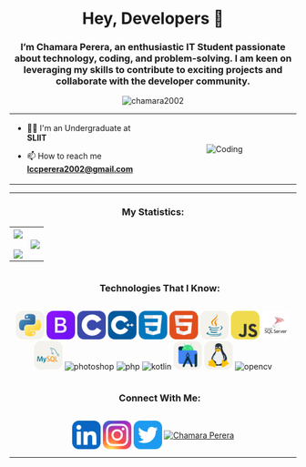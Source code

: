 <h1 align="center"> Hey, Developers 👋</h1>
<h3 align="center">I’m Chamara Perera, an enthusiastic IT Student passionate about technology, coding, and problem-solving. I am keen on leveraging my skills to contribute to exciting projects and collaborate with the developer community.</h3>

<p align="center"> <img src="https://komarev.com/ghpvc/?username=chamara2002&label=Profile%20views&color=0e75b6&style=flat" alt="chamara2002" /> </p>

<table align="center">
<tr border="none">
<td width="50%" align="left">

- 👨‍🎓 I'm an Undergraduate at **SLIIT**

- 📫 How to reach me **lccperera2002@gmail.com**

  
</td>
<td width="50%" align="center">
  <img align="center" alt="Coding" width="450" src="https://github.com/Anmol-Baranwal/Cool-GIFs-For-GitHub/assets/74038190/0c7eb6ed-663b-4ce4-bfbd-18239a38ba1b">
</td>
</tr>
</table>

---

<h3 align="center">My Statistics:</h3>
<!--- stats & Trophy (start) -->
<p align="center">
  <!--- stats (start) -->
<table align="center">
<tr border="none">
<td width="50%" align="center">
  
  <img  align="center"  src="https://github-readme-stats.vercel.app/api?username=chamara2002&theme=dark&show_icons=true&count_private=true" />
  <br></br>
  <img  align="center" src="https://github-readme-activity-graph.vercel.app/graph?username=chamara2002&theme=github-dark" /> 
</td>

<td width="50%" align="center">

  <img  align="center"  src="https://github-readme-stats.anuraghazra1.vercel.app/api/top-langs/?username=chamara2002&theme=dark&hide_border=false&no-bg=true&no-frame=true&langs_count=1500"/>
  
  </td>
</tr>
</table>

<!--- stats (end) -->

<!--h1 without bottom border-->
<div id="user-content-toc">
  <ul align="center">
    <summary><h3 style="display: inline-block">Technologies That I Know:</h3></summary>
  </ul>
</div>
<p align="center">
  <img src="https://raw.githubusercontent.com/tandpfun/skill-icons/main/icons/Python-Light.svg" alt="python" width="50" height="50" style="pointer-events: none;" draggable="false" />
  <img src="https://raw.githubusercontent.com/tandpfun/skill-icons/main/icons/Bootstrap.svg" alt="bootstrap" width="50" height="50" style="pointer-events: none;" draggable="false" />
  <img src="https://raw.githubusercontent.com/tandpfun/skill-icons/main/icons/C.svg" alt="c" width="50" height="50" style="pointer-events: none;" draggable="false" />
  <img src="https://raw.githubusercontent.com/tandpfun/skill-icons/main/icons/CPP.svg" alt="cplusplus" width="50" height="50" style="pointer-events: none;" draggable="false" />
  <img src="https://raw.githubusercontent.com/tandpfun/skill-icons/main/icons/CSS.svg" alt="css3" width="50" height="50" style="pointer-events: none;" draggable="false" />
  <img src="https://raw.githubusercontent.com/tandpfun/skill-icons/main/icons/HTML.svg" alt="html5" width="50" height="50" style="pointer-events: none;" draggable="false" />
  <img src="https://raw.githubusercontent.com/tandpfun/skill-icons/main/icons/Java-Light.svg" alt="java" width="50" height="50" style="pointer-events: none;" draggable="false" />
  <img src="https://raw.githubusercontent.com/tandpfun/skill-icons/main/icons/JavaScript.svg" alt="javascript" width="50" height="50" style="pointer-events: none;" draggable="false" />
  <img src="https://raw.githubusercontent.com/Scar1109/skill-icons/Scar1109/icons/microsoftSQL.svg" alt="mssql" width="50" height="50" style="pointer-events: none;" draggable="false" />
  <img src="https://raw.githubusercontent.com/tandpfun/skill-icons/main/icons/MySQL-Light.svg" alt="mysql" width="50" height="50" style="pointer-events: none;" draggable="false" />
  <img src="https://raw.githubusercontent.com/Scar1109/skill-icons/Scar1109/icons/Photoshop.svg" alt="photoshop" width="50" height="50" style="pointer-events: none;" draggable="false" />
  <img src="https://raw.githubusercontent.com/Scar1109/skill-icons/Scar1109/icons/PHP-Light.svg" alt="php" width="50" height="50" style="pointer-events: none;" draggable="false" />
  <img src="https://raw.githubusercontent.com/Scar1109/skill-icons/Scar1109/icons/Kotlin-Light.svg" alt="kotlin" width="50" height="50" style="pointer-events: none;" draggable="false" />
  <img src="https://raw.githubusercontent.com/tandpfun/skill-icons/main/icons/AndroidStudio-Light.svg" alt="android studio" width="50" height="50" style="pointer-events: none;" draggable="false" />
  <img src="https://raw.githubusercontent.com/tandpfun/skill-icons/main/icons/Linux-Light.svg" alt="linux" width="50" height="50" style="pointer-events: none;" draggable="false" />
  <img src="https://raw.githubusercontent.com/tandpfun/skill-icons/main/icons/OpenCV-Light.svg" alt="opencv" width="50" height="50" style="pointer-events: none;" draggable="false" />
</p>
<!-- Connect with me -->
<!--h2 without bottom border-->
<div id="user-content-toc">
  <ul align="center">
    <summary><h3 style="display: inline-block">Connect With Me:</h3></summary>
  </ul>
</div>

<p align="center">
<a href="https://linkedin.com/in/chamara-perera-04b2b3285/" target="blank"><img align="center" src="https://github.com/tandpfun/skill-icons/blob/main/icons/LinkedIn.svg" alt="chamara-perera" height="50" width="50" /></a>
<a href="https://instagram.com/chamara_2002_" target="blank"><img align="center" src="https://github.com/tandpfun/skill-icons/blob/main/icons/Instagram.svg" alt="chamara_2002" height="50" width="50" /></a>
<a href="https://x.com/chamara.2002" target="blank"><img align="center" src="https://github.com/tandpfun/skill-icons/blob/main/icons/Twitter.svg" alt="chamara_2002_" height="50" width="50" /></a>
<a href="https://www.facebook.com/profile.php?id=100040341138536&mibextid=LQQJ4d" target="blank"><img align="center" src="https://raw.githubusercontent.com/rahuldkjain/github-profile-readme-generator/master/src/images/icons/Social/facebook.svg" alt="Chamara Perera" height="50" width="50" /></a>

</p>

---
